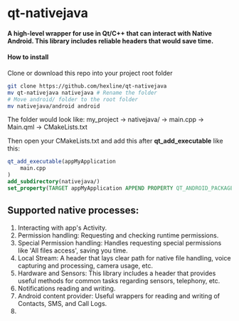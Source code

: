 # qt-nativejava
#### A high-level wrapper for use in Qt/C++ that can interact with Native Android. This library includes reliable headers that would save time. 

#### How to install
Clone or download this repo into your project root folder
```bash
git clone https://github.com/hexline/qt-nativejava
mv qt-nativejava nativejava # Rename the folder
# Move android/ folder to the root folder
mv nativejava/android android
```
The folder would look like:
my_project
->  nativejava/
->  main.cpp
->  Main.qml
->  CMakeLists.txt

Then open your CMakeLists.txt and add this after <b>qt_add_executable</b> like this:
```cmake
qt_add_executable(appMyApplication
    main.cpp
)
add_subdirectory(nativejava/)
set_property(TARGET appMyApplication APPEND PROPERTY QT_ANDROID_PACKAGE_SOURCE_DIR ${CMAKE_SOURCE_DIR}/android)
```
## Supported native processes:
1. Interacting with app's Activity.
2. Permission handling: Requesting and checking runtime permissions.
3. Special Permission handling: Handles requesting special permissions like 'All files access', saving you time.
4. Local Stream: A header that lays clear path for native file handling, voice capturing and processing, camera usage, etc.
5. Hardware and Sensors: This library includes a header that provides useful methods for common tasks regarding sensors, telephony, etc.
6. Notifications reading and writing.
7. Android content provider: Useful wrappers for reading and writing of Contacts, SMS, and Call Logs.
8. 
